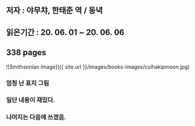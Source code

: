 ## 저자 : 야무챠, 한태준 역 / 동녁

## 읽은기간 : 20. 06. 01 ~ 20. 06. 06

## 338 pages

![Smithsonian Image]({{ site.url }}/images/books-images/culhakipmoon.jpg)

### 엄청 난 표지 그림

### 일단 내용이 재밌다.

### 나머지는 다음에 쓰겠음.